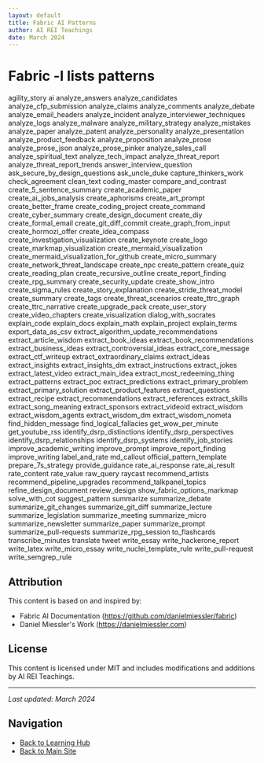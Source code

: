```yaml
---
layout: default
title: Fabric AI Patterns
author: AI REI Teachings
date: March 2024
---
```


# Fabric -l lists patterns

agility_story
ai
analyze_answers
analyze_candidates
analyze_cfp_submission
analyze_claims
analyze_comments
analyze_debate
analyze_email_headers
analyze_incident
analyze_interviewer_techniques
analyze_logs
analyze_malware
analyze_military_strategy
analyze_mistakes
analyze_paper
analyze_patent
analyze_personality
analyze_presentation
analyze_product_feedback
analyze_proposition
analyze_prose
analyze_prose_json
analyze_prose_pinker
analyze_sales_call
analyze_spiritual_text
analyze_tech_impact
analyze_threat_report
analyze_threat_report_trends
answer_interview_question
ask_secure_by_design_questions
ask_uncle_duke
capture_thinkers_work
check_agreement
clean_text
coding_master
compare_and_contrast
create_5_sentence_summary
create_academic_paper
create_ai_jobs_analysis
create_aphorisms
create_art_prompt
create_better_frame
create_coding_project
create_command
create_cyber_summary
create_design_document
create_diy
create_formal_email
create_git_diff_commit
create_graph_from_input
create_hormozi_offer
create_idea_compass
create_investigation_visualization
create_keynote
create_logo
create_markmap_visualization
create_mermaid_visualization
create_mermaid_visualization_for_github
create_micro_summary
create_network_threat_landscape
create_npc
create_pattern
create_quiz
create_reading_plan
create_recursive_outline
create_report_finding
create_rpg_summary
create_security_update
create_show_intro
create_sigma_rules
create_story_explanation
create_stride_threat_model
create_summary
create_tags
create_threat_scenarios
create_ttrc_graph
create_ttrc_narrative
create_upgrade_pack
create_user_story
create_video_chapters
create_visualization
dialog_with_socrates
explain_code
explain_docs
explain_math
explain_project
explain_terms
export_data_as_csv
extract_algorithm_update_recommendations
extract_article_wisdom
extract_book_ideas
extract_book_recommendations
extract_business_ideas
extract_controversial_ideas
extract_core_message
extract_ctf_writeup
extract_extraordinary_claims
extract_ideas
extract_insights
extract_insights_dm
extract_instructions
extract_jokes
extract_latest_video
extract_main_idea
extract_most_redeeming_thing
extract_patterns
extract_poc
extract_predictions
extract_primary_problem
extract_primary_solution
extract_product_features
extract_questions
extract_recipe
extract_recommendations
extract_references
extract_skills
extract_song_meaning
extract_sponsors
extract_videoid
extract_wisdom
extract_wisdom_agents
extract_wisdom_dm
extract_wisdom_nometa
find_hidden_message
find_logical_fallacies
get_wow_per_minute
get_youtube_rss
identify_dsrp_distinctions
identify_dsrp_perspectives
identify_dsrp_relationships
identify_dsrp_systems
identify_job_stories
improve_academic_writing
improve_prompt
improve_report_finding
improve_writing
label_and_rate
md_callout
official_pattern_template
prepare_7s_strategy
provide_guidance
rate_ai_response
rate_ai_result
rate_content
rate_value
raw_query
raycast
recommend_artists
recommend_pipeline_upgrades
recommend_talkpanel_topics
refine_design_document
review_design
show_fabric_options_markmap
solve_with_cot
suggest_pattern
summarize
summarize_debate
summarize_git_changes
summarize_git_diff
summarize_lecture
summarize_legislation
summarize_meeting
summarize_micro
summarize_newsletter
summarize_paper
summarize_prompt
summarize_pull-requests
summarize_rpg_session
to_flashcards
transcribe_minutes
translate
tweet
write_essay
write_hackerone_report
write_latex
write_micro_essay
write_nuclei_template_rule
write_pull-request
write_semgrep_rule


## Attribution
This content is based on and inspired by:
- Fabric AI Documentation (https://github.com/danielmiessler/fabric)
- Daniel Miessler's Work (https://danielmiessler.com)

## License
This content is licensed under MIT and includes modifications and additions by AI REI Teachings.

---
*Last updated: March 2024*

## Navigation
- [Back to Learning Hub](../index.md)
- [Back to Main Site](/)
